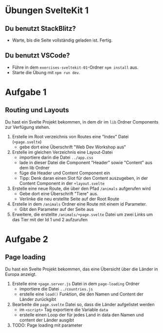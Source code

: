 # Übungen SvelteKit 1

## Du benutzt StackBlitz?

- Warte, bis die Seite vollständig geladen ist. Fertig.

## Du benutzt VSCode?

- Führe in dem `exercises-sveltekit-01`-Ordner `npm install` aus.
- Starte die Übung mit `npm run dev`.

# Aufgabe 1

## Routing und Layouts
Du hast ein Svelte Projekt bekommen, in dem dir im `lib` Ordner Components zur Verfügung stehen.

1. Erstelle im Root verzeichnis von Routes eine "Index" Datei (`+page.svelte`)
   - gebe dort eine Überschrift "Web Dev Workshop aus"
2. Erstelle im gleichen Verzeichnis eine Layout-Datei
   - importiere darin die Datei `../app.css`
   - lade in dieser Datei die Component "Header" sowie "Content" aus dem lib Ordner
   - füge die Header und Content Component ein
   - Tipp: Denk daran einen Slot für den Content auszugeben, in der Content Component in der `+layout.svelte`
3. Erstelle eine neue Route, die über den Pfad `/animals` aufgerufen wird
   - Gebe dort eine Überschrift "Tiere" aus.
   - Verlinke die neu erstellte Seite auf der Root Route
4. Erstelle in dem `/animals` Ordner eine Route mit einem id Parameter.
   - Gibt den Parameter auf der Seite aus
5. Erweitere, die erstellte `/animals/+page.svelte` Datei um zwei Links um das Tier mit der Id 1 und 2 aufzurufen


# Aufgabe 2

## Page loading

Du hast ein Svelte Projekt bekommen, das eine Übersicht über die Länder in Europa anzeigt.

1. Erstelle eine `+page.server.js` Datei in dem `page-loading` Ordner
    - importiere die Datei `../countries.js`
    - erstelle eine `load()` Funktion, die den Namen und Content der Länder zurückgibt
2. Bearbeite die `page.svelte` Datei so, dass die Länder aufgelistet werden
    - im `<script>` Tag exportiere die Variable `data`
    - erstelle einen Loop der für jedes Land in data den Namen und content der Länder ausgibt
3. TODO: Page loading mit parameter